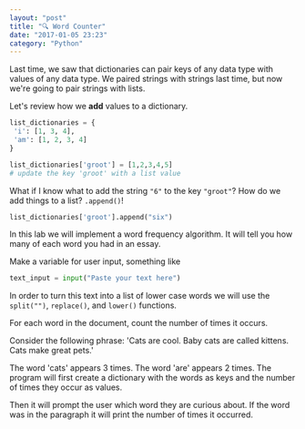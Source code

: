 ```yaml
---
layout: "post"
title: "🔍 Word Counter"
date: "2017-01-05 23:23"
category: "Python"
---
```



Last time, we saw that dictionaries can pair keys of any data type with values of any data type. We paired strings with strings last time, but now we're going to pair strings with lists.

Let's review how we **add** values to a dictionary.

```python
list_dictionaries = {
 'i': [1, 3, 4],
 'am': [1, 2, 3, 4]
}

list_dictionaries['groot'] = [1,2,3,4,5]
# update the key 'groot' with a list value
```

What if I know what to add the string `"6"` to the key `"groot"`? How do we add things to a list? `.append()`!

```python
list_dictionaries['groot'].append("six")
```


In this lab we will implement a word frequency algorithm. It will tell you how many of each word you had in an essay.

Make a variable for user input, something like

```python
text_input = input("Paste your text here")
```

In order to turn this text into a list of lower case words we will use the `split("")`, ``replace()``, and `lower()` functions.


For each word in the document, count the number of times it occurs.

Consider the following phrase: 'Cats are cool. Baby cats are called kittens. Cats make great pets.'

The word 'cats' appears 3 times. The word 'are' appears 2 times.
The program will first create a dictionary with the words as keys and the number of times they occur as values.

Then it will prompt the user which word they are curious about. If the word was in the paragraph it will print the number of times it occurred.
